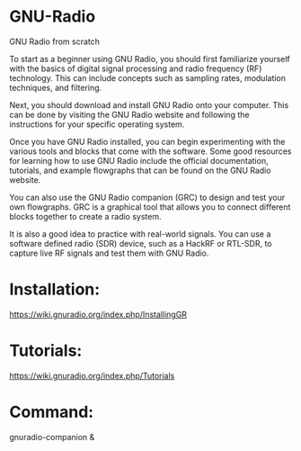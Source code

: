# GNU-Radio
GNU Radio from scratch

To start as a beginner using GNU Radio, you should first familiarize yourself with the basics of digital signal processing and radio frequency (RF) technology. This can include concepts such as sampling rates, modulation techniques, and filtering.

Next, you should download and install GNU Radio onto your computer. This can be done by visiting the GNU Radio website and following the instructions for your specific operating system.

Once you have GNU Radio installed, you can begin experimenting with the various tools and blocks that come with the software. Some good resources for learning how to use GNU Radio include the official documentation, tutorials, and example flowgraphs that can be found on the GNU Radio website.

You can also use the GNU Radio companion (GRC) to design and test your own flowgraphs. GRC is a graphical tool that allows you to connect different blocks together to create a radio system.

It is also a good idea to practice with real-world signals. You can use a software defined radio (SDR) device, such as a HackRF or RTL-SDR, to capture live RF signals and test them with GNU Radio.

# Installation: 
  https://wiki.gnuradio.org/index.php/InstallingGR
 

# Tutorials: 
  https://wiki.gnuradio.org/index.php/Tutorials

# Command: 
  gnuradio-companion &
